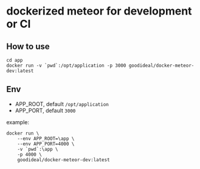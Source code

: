 # dockerized meteor for development or CI

## How to use
```
cd app
docker run -v `pwd`:/opt/application -p 3000 goodideal/docker-meteor-dev:latest
```

## Env
- APP_ROOT, default `/opt/application`
- APP_PORT, default `3000`

example:
```
docker run \
    --env APP_ROOT=\app \
    --env APP_PORT=4000 \
    -v `pwd`:\app \
    -p 4000 \
    goodideal/docker-meteor-dev:latest
```
